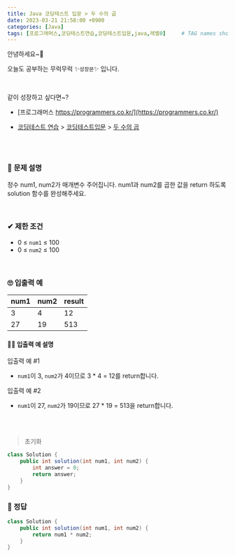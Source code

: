 ```yaml
---
title: Java 코딩테스트 입문 > 두 수의 곱
date: 2023-03-21 21:58:00 +0900
categories: [Java]
tags: [프로그래머스,코딩테스트연습,코딩테스트입문,java,레벨0]     # TAG names should always be lowercase
---
```



안녕하세요~👋

오늘도 공부하는 무럭무럭 ✨`성장몬`✨ 입니다. 

<br>

같이 성장하고 싶다면~?

+ [프로그래머스 https://programmers.co.kr/](https://programmers.co.kr/)

+ [코딩테스트 연습](https://school.programmers.co.kr/learn/challenges) > [코딩테스트입문](https://school.programmers.co.kr/learn/challenges/beginner) > [두 수의 곱](https://school.programmers.co.kr/learn/courses/30/lessons/120804)

<br>

<br>

### 📝 **문제 설명**

정수 num1, num2가 매개변수 주어집니다. num1과 num2를 곱한 값을 return 하도록 solution 함수를 완성해주세요.

<br>

### ✔ **제한 조건**

- 0 ≤ `num1` ≤ 100
- 0 ≤ `num2` ≤ 100

<br>

### 🙄 **입출력 예**

| num1 | num2 | result |
| ---- | ---- | ------ |
| 3    | 4    | 12     |
| 27   | 19   | 513    |

#### 👩‍🏫 **입출력 예 설명**

입출력 예 #1

- `num1`이 3, `num2`가 4이므로 3 * 4 = 12를 return합니다.

입출력 예 #2

- `num1`이 27, `num2`가 19이므로 27 * 19 = 513을 return합니다.

<br>

<br>

> 초기화

```java
class Solution {
    public int solution(int num1, int num2) {
        int answer = 0;
        return answer;
    }
}
```

### 💖 정답

```java
class Solution {
    public int solution(int num1, int num2) {
        return num1 * num2;
    }
}
```

